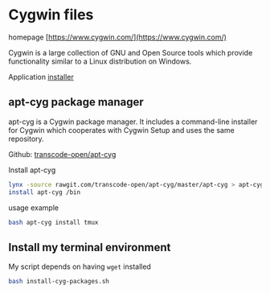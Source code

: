 # Cygwin files

homepage [https://www.cygwin.com/](https://www.cygwin.com/)

Cygwin is a large collection of GNU and Open Source tools which provide functionality similar to a Linux distribution on Windows.

Application [installer]( https://www.cygwin.com/setup-x86_64.exe )

## apt-cyg package manager

apt-cyg is a Cygwin package manager. It includes a command-line installer for Cygwin which cooperates with Cygwin Setup and uses the same repository.

Github: [transcode-open/apt-cyg]( https://github.com/transcode-open/apt-cyg )

Install apt-cyg
```sh
lynx -source rawgit.com/transcode-open/apt-cyg/master/apt-cyg > apt-cyg
install apt-cyg /bin
```

usage example
```sh
bash apt-cyg install tmux
```

## Install my terminal environment

My script depends on having ```wget``` installed
```sh
bash install-cyg-packages.sh
```